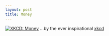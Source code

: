 ```yaml
--- 
layout: post
title: Money
---
```

[![XKCD: Money](http://imgs.xkcd.com/comics/money.png)](http://xkcd.com/980/)
...by the ever inspirational [xkcd](http://xkcd.com/)
